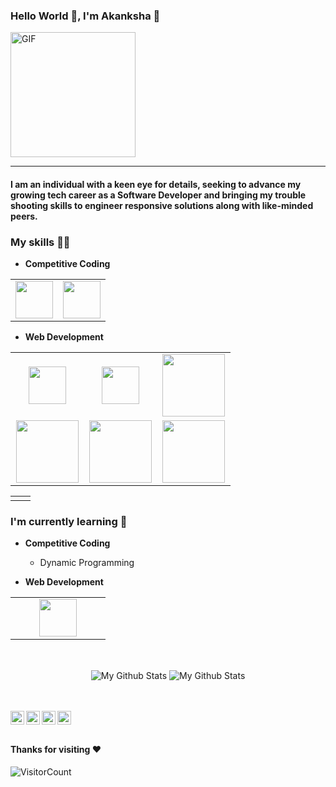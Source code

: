 <!--### Hi there-->

### Hello World 👋, I'm Akanksha :purple_heart:
<img alt="GIF" src="https://media.giphy.com/media/Cmr1OMJ2FN0B2/giphy.gif" width = 200/>

-----
#### I am an individual with a keen eye for details, seeking to advance my growing tech career as a Software Developer and bringing my trouble shooting skills to engineer responsive solutions along with like-minded peers.

### My skills :woman_technologist:
- **Competitive Coding**
<table>
<tbody>
 <tr>
<td align="center" width="50%">
<img height=60px src="https://www.vectorlogo.zone/logos/python/python-ar21.svg"> 
</td>

<td align="center" width="50%">
<img height=60px src="https://www.vectorlogo.zone/logos/java/java-ar21.svg"> 
</td>
</tr>
</tbody>
</table>

- **Web Development**
<table>
<tbody>
 <tr>
<td align="center" width="33%">
<img height=60px src="https://www.vectorlogo.zone/logos/php/php-vertical.svg"> 
</td>

<td align="center" width="33%">
<img height=60px src="https://www.vectorlogo.zone/logos/mysql/mysql-official.svg"> 
</td>

<td align="center" width="33%">
<img height=100px src="https://www.vectorlogo.zone/logos/wordpress/wordpress-ar21.svg"> 
</td>

</td>

</tr>


<td align="center" width="33%">
<img height=100px src="https://www.vectorlogo.zone/logos/javascript/javascript-ar21.svg"> 
 
<td align="center" width="33%">
<img height=100px src="https://www.vectorlogo.zone/logos/w3_css/w3_css-ar21.svg"> 
</td>

<td align="center" width="33%">
<img height=100px src="https://www.vectorlogo.zone/logos/w3_html5/w3_html5-ar21.svg"> 
</td>
<tr>
 
 </tr>
</tbody>
</table>

<!--**Data Science**
  - Data Visualization
  - Data Analysis-->
 <table>
<tbody>
 <tr>
<td align="center" width="50%">
</tr>
</tbody>
</table>

### I'm currently learning :open_book:
- **Competitive Coding**
    - Dynamic Programming
    
- **Web Development**
<table>
<tbody>
 <tr>
<td align="center" width="50%">
<img height=60px src="https://www.vectorlogo.zone/logos/reactjs/reactjs-ar21.svg"> 
</td>
</tr>
</tbody>
</table>

 <!-- **Data Science**
   - 
   - -->
    
<br>
<p align="center">
<img align="center" src="https://github-readme-stats.vercel.app/api/top-langs/?username=akankshasrivastava1&layout=compact&theme=radical" alt="My Github Stats">
<img align="center" src="https://github-readme-stats.vercel.app/api?username=akankshasrivastava1&&show_icons=true&theme=radical&count_private=true&include_all_commits=true" alt="My Github Stats">
</p>

<br> <br>
 <a href="_">
</a>
<a href="https://www.linkedin.com/in/akanksha-srivastava-a73a67171/">
  <img align="left" alt="Shreya's LinkedIn" width="22px" src="https://cdn.jsdelivr.net/npm/simple-icons@v3/icons/linkedin.svg" />
</a>
<a href="https://github.com/akankshasrivastava1">
  <img align="left" alt="akanksha's Github" width="22px" src="https://cdn.jsdelivr.net/npm/simple-icons@v3/icons/github.svg" />
</a>
<a href="https://www.instagram.com/">
  <img align="left" alt="Shreya's Instagram" width="22px" src="https://cdn.jsdelivr.net/npm/simple-icons@v3/icons/instagram.svg" />
</a>
<a href="https://www.hackerrank.com/akankshasrivast6">
  <img align="left" alt="Shreya's Hackerrank" width="22px" src="https://cdn.jsdelivr.net/npm/simple-icons@v3/icons/hackerrank.svg" />
</a>
<br><br>

#### Thanks for visiting :heart:
![VisitorCount](https://profile-counter.glitch.me/akankshasrivastava1/count.svg)



<br>
<br>

<!--
<table>
<tbody>
 <tr>
<td align="center" width="50%">
<img height=60px src="https://www.vectorlogo.zone/logos/graphql/graphql-ar21.svg"> 
</td>
<td align="center" width="50%">
<img height=60px src="https://www.vectorlogo.zone/logos/reactjs/reactjs-ar21.svg"> 
</td>
</tr>
</tbody>
</table>
<br>
<p align="center">
  <img align="center" src="https://github-readme-stats.vercel.app/api/top-langs/?username=Shreya549&theme=radical" />
<img align="center" src="https://github-readme-stats.vercel.app/api?username=Shreya549&&show_icons=true&theme=radical" alt="My Github Stats">
</p>
<a href="https://github.com/Shreya549">
  <img align="center" src="https://github-readme-stats.vercel.app/api/top-langs/?username=Shreya549&theme=radical" />
</a>

<!--
**akankshasrivastava1/akankshasrivastava1** is a ✨ _special_ ✨ repository because its `README.md` (this file) appears on your GitHub profile.

Here are some ideas to get you started:

- 🔭 I’m currently working on ...
- 🌱 I’m currently learning ...
- 👯 I’m looking to collaborate on ...
- 🤔 I’m looking for help with ...
- 💬 Ask me about ...
- 📫 How to reach me: ...
- 😄 Pronouns: ...
- ⚡ Fun fact: ...
-->

